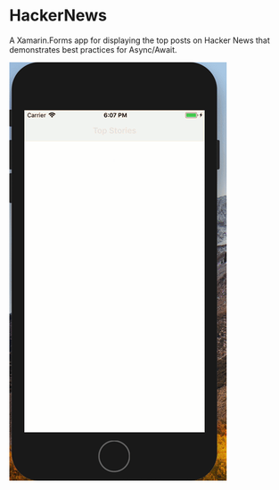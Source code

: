 # HackerNews

A Xamarin.Forms app for displaying the top posts on Hacker News that demonstrates best practices for Async/Await.

![](https://github.com/brminnick/Videos/blob/master/HackerNews/HackerNews.gif)

